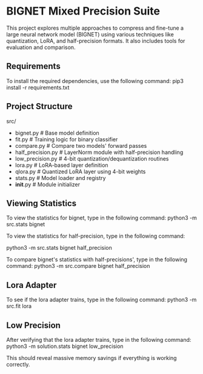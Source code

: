 # BIGNET Mixed Precision Suite

This project explores multiple approaches to compress and fine-tune a large neural network model (BIGNET) using various techniques like quantization, LoRA, and half-precision formats. It also includes tools for evaluation and comparison.

## Requirements

To install the required dependencies, use the following command:
pip3 install -r requirements.txt

## Project Structure

src/
- bignet.py           # Base model definition
- fit.py              # Training logic for binary classifier
- compare.py          # Compare two models' forward passes
- half_precision.py   # LayerNorm module with half-precision handling
- low_precision.py    # 4-bit quantization/dequantization routines
- lora.py             # LoRA-based layer definition
- qlora.py            # Quantized LoRA layer using 4-bit weights
- stats.py            # Model loader and registry
- __init__.py         # Module initializer

## Viewing Statistics

To view the statistics for bignet, type in the following command:
python3 -m src.stats bignet

To view the statistics for half-precision, type in the following command:

python3 -m src.stats bignet half_precision

To compare bignet's statistics with half-precisions', type in the following command:
python3 -m src.compare bignet half_precision

## Lora Adapter

To see if the lora adapter trains, type in the following command:
python3 -m src.fit lora

## Low Precision
After verifying that the lora adapter trains, type in the following command:
python3 -m solution.stats bignet low_precision

This should reveal massive memory savings if everything is working correctly. 
